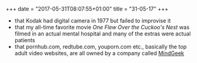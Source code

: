 +++
date = "2017-05-31T08:07:55+01:00"
title = "31-05-17"
+++

* that Kodak had digital camera in 1977 but failed to improvise it
* that my all-time favorite movie _One Flew Over the Cuckoo's Nest_ was filmed in an actual mental hospital and many of the extras were actual patients 
* that pornhub.com, redtube.com, youporn.com etc., basically the top adult video websites, are all owned by a company called [MindGeek](https://en.wikipedia.org/wiki/MindGeek)
